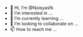 - 👋 Hi, I’m @Noisyasfk
- 👀 I’m interested in ...
- 🌱 I’m currently learning ...
- 💞️ I’m looking to collaborate on ...
- 📫 How to reach me ...

<!---
Noisyasfk/Noisyasfk is a ✨ special ✨ repository because its `README.md` (this file) appears on your GitHub profile.
You can click the Preview link to take a look at your changes.
--->
